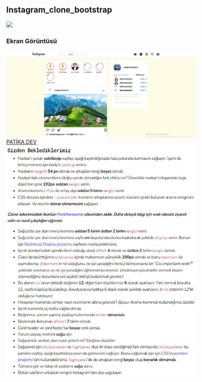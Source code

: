 
<h2>Instagram_clone_bootstrap</h2>
<img src="1.gif">
<h3>Ekran Görüntüsü</h3>
<img src="1.JPG">
<a href="https://www.patika.dev/tr">PATİKA.DEV</a>
<img src="patika.JPG">
